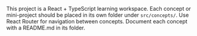 <!-- Use this file to provide workspace-specific custom instructions to Copilot. For more details, visit https://code.visualstudio.com/docs/copilot/copilot-customization#_use-a-githubcopilotinstructionsmd-file -->

This project is a React + TypeScript learning workspace. Each concept or mini-project should be placed in its own folder under `src/concepts/`. Use React Router for navigation between concepts. Document each concept with a README.md in its folder.
